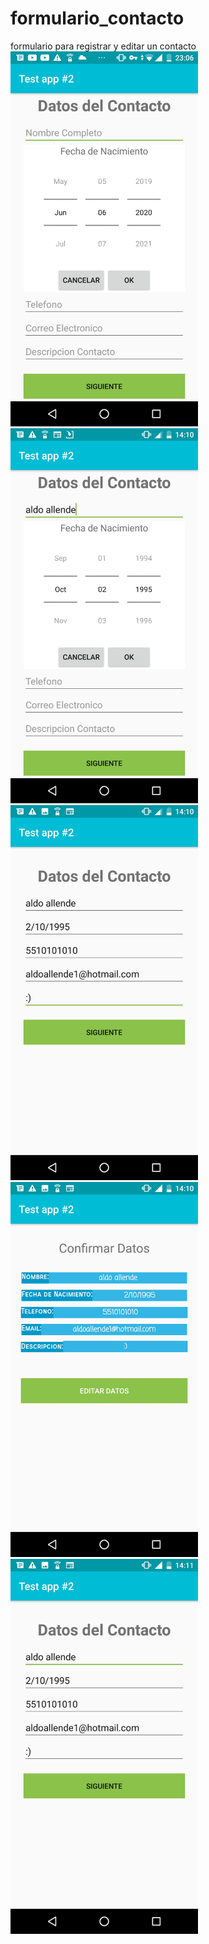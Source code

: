 # formulario_contacto
formulario para registrar y editar un contacto
<br/>
<img src="https://github.com/InvedAllens/formulario_contacto/blob/master/screenshots/Screenshot_1.jpg" alt="drawing" width="300"/>
<br/>
<img src="https://github.com/InvedAllens/formulario_contacto/blob/master/screenshots/Screenshot_2.jpg" alt="drawing" width="300"/>
<br/>
<img src="https://github.com/InvedAllens/formulario_contacto/blob/master/screenshots/Screenshot_3.jpg" alt="drawing" width="300"/>
<br/>
<img src="https://github.com/InvedAllens/formulario_contacto/blob/master/screenshots/Screenshot_4.jpg" alt="drawing" width="300"/>
<br/>
<img src="https://github.com/InvedAllens/formulario_contacto/blob/master/screenshots/Screenshot_5.jpg" alt="drawing" width="300"/>
